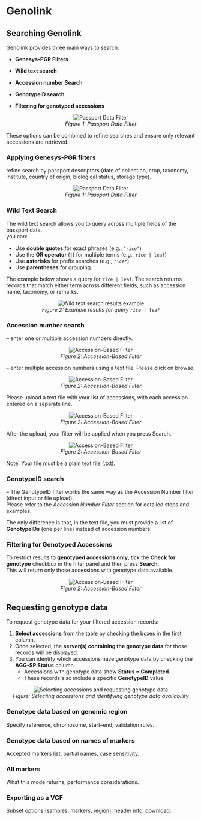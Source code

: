 # Genolink

## Searching Genolink

Genolink provides three main ways to search:

- **Genesys-PGR Filters**
  
- **Wild text search** 

- **Accession number Search**

- **GenotypeID search**

- **Filtering for genotyped accessions**

<p align="center">
  <img src="./images/img1.PNG" alt="Passport Data Filter">
  <br>
  <em>Figure 1: Passport Data Filter</em>
</p>

These options can be combined to refine searches and ensure only relevant accessions are retrieved.

### Applying Genesys-PGR filters
refine search by passport descriptors (date of collection, crop, taxonomy, institute, country of origin, biological status, storage type).

<p align="center">
  <img src="./images/img2.PNG" alt="Passport Data Filter">
  <br>
  <em>Figure 1: Passport Data Filter</em>
</p>

### Wild Text Search
The wild text search allows you to query across multiple fields of the passport data.  
you can:  
- Use **double quotes** for exact phrases (e.g., `"rice"`)  
- Use the **OR operator** (`|`) for multiple terms (e.g., `rice | leaf`)  
- Use **asterisks** for prefix searches (e.g., `rice*`)  
- Use **parentheses** for grouping  

The example below shows a query for `rice | leaf`. The search returns records that match either term across different fields, such as accession name, taxonomy, or remarks.  

<p align="center">
  <img src="./images/img8.PNG" alt="Wild text search results example">
  <br>
  <em>Figure 2: Example results for query <code>rice | leaf</code></em>
</p>

### Accession number search
– enter one or multiple accession numbers directly.

<p align="center">
  <img src="./images/img3.PNG" alt="Accession-Based Filter">
  <br>
  <em>Figure 2: Accession-Based Filter</em>
</p>

– enter multiple accession numbers using a text file.
Please click on browse

<p align="center">
  <img src="./images/img4.PNG" alt="Accession-Based Filter">
  <br>
  <em>Figure 2: Accession-Based Filter</em>
</p>

Please upload a text file with your list of accessions, with each accession entered on a separate line.

<p align="center">
  <img src="./images/img5.PNG" alt="Accession-Based Filter">
  <br>
  <em>Figure 2: Accession-Based Filter</em>
</p>

After the upload, your filter will be applied when you press Search.

<p align="center">
  <img src="./images/img6.PNG" alt="Accession-Based Filter">
  <br>
  <em>Figure 2: Accession-Based Filter</em>
</p>

Note: Your file must be a plain text file (.txt).

### GenotypeID search
– The GenotypeID filter works the same way as the Accession Number filter (direct input or file upload).  
Please refer to the *Accession Number Filter* section for detailed steps and examples.  

The only difference is that, in the text file, you must provide a list of **GenotypeIDs** (one per line) instead of accession numbers.

### Filtering for Genotyped Accessions
To restrict results to **genotyped accessions only**, tick the **Check for genotype** checkbox in the filter panel and then press **Search**.  
This will return only those accessions with genotype data available.

<p align="center">
  <img src="./images/img9.PNG" alt="Accession-Based Filter">
  <br>
  <em>Figure 2: Accession-Based Filter</em>
</p>

## Requesting genotype data
To request genotype data for your filtered accession records:

1. **Select accessions** from the table by checking the boxes in the first column.  
2. Once selected, the **server(s) containing the genotype data** for those records will be displayed.  
3. You can identify which accessions have genotype data by checking the **AGG-SP Status** column.  
   - Accessions with genotype data show **Status = Completed**.  
   - These records also include a specific **GenotypeID** value.  

<p align="center">
  <img src="./images/img7.PNG" alt="Selecting accessions and requesting genotype data">
  <br>
  <em>Figure: Selecting accessions and identifying genotype data availability</em>
</p>

### Genotype data based on genomic region
Specify reference, chromosome, start–end; validation rules.

### Genotype data based on names of markers
Accepted markers list, partial names, case sensitivity.

### All markers
What this mode returns, performance considerations.

### Exporting as a VCF
Subset options (samples, markers, region), header info, download.
